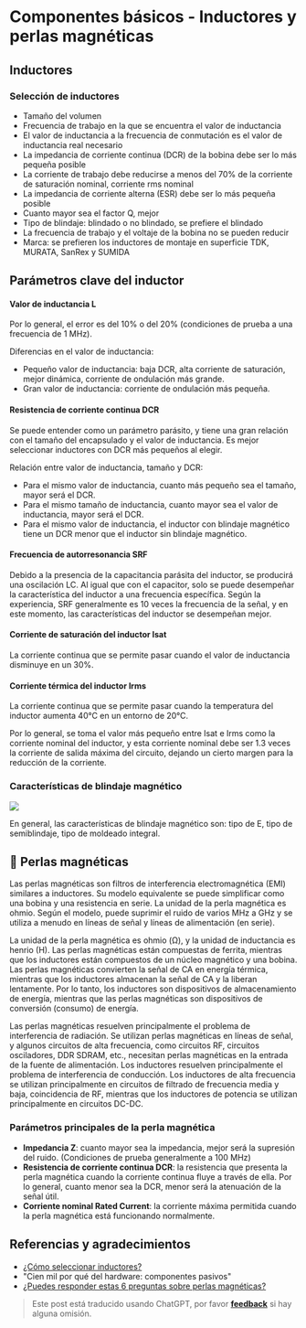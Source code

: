 # Componentes básicos - Inductores y perlas magnéticas

## Inductores

### Selección de inductores

- Tamaño del volumen
- Frecuencia de trabajo en la que se encuentra el valor de inductancia
- El valor de inductancia a la frecuencia de conmutación es el valor de inductancia real necesario
- La impedancia de corriente continua (DCR) de la bobina debe ser lo más pequeña posible
- La corriente de trabajo debe reducirse a menos del 70% de la corriente de saturación nominal, corriente rms nominal
- La impedancia de corriente alterna (ESR) debe ser lo más pequeña posible
- Cuanto mayor sea el factor Q, mejor
- Tipo de blindaje: blindado o no blindado, se prefiere el blindado
- La frecuencia de trabajo y el voltaje de la bobina no se pueden reducir
- Marca: se prefieren los inductores de montaje en superficie TDK, MURATA, SanRex y SUMIDA

## Parámetros clave del inductor

#### Valor de inductancia L

Por lo general, el error es del 10% o del 20% (condiciones de prueba a una frecuencia de 1 MHz).

Diferencias en el valor de inductancia:

- Pequeño valor de inductancia: baja DCR, alta corriente de saturación, mejor dinámica, corriente de ondulación más grande.
- Gran valor de inductancia: corriente de ondulación más pequeña.

#### Resistencia de corriente continua DCR

Se puede entender como un parámetro parásito, y tiene una gran relación con el tamaño del encapsulado y el valor de inductancia. Es mejor seleccionar inductores con DCR más pequeños al elegir.

Relación entre valor de inductancia, tamaño y DCR:

- Para el mismo valor de inductancia, cuanto más pequeño sea el tamaño, mayor será el DCR.
- Para el mismo tamaño de inductancia, cuanto mayor sea el valor de inductancia, mayor será el DCR.
- Para el mismo valor de inductancia, el inductor con blindaje magnético tiene un DCR menor que el inductor sin blindaje magnético.

#### Frecuencia de autorresonancia SRF

Debido a la presencia de la capacitancia parásita del inductor, se producirá una oscilación LC. Al igual que con el capacitor, solo se puede desempeñar la característica del inductor a una frecuencia específica. Según la experiencia, SRF generalmente es 10 veces la frecuencia de la señal, y en este momento, las características del inductor se desempeñan mejor.

#### Corriente de saturación del inductor Isat

La corriente continua que se permite pasar cuando el valor de inductancia disminuye en un 30%.

#### Corriente térmica del inductor Irms

La corriente continua que se permite pasar cuando la temperatura del inductor aumenta 40°C en un entorno de 20°C.

Por lo general, se toma el valor más pequeño entre Isat e Irms como la corriente nominal del inductor, y esta corriente nominal debe ser 1.3 veces la corriente de salida máxima del circuito, dejando un cierto margen para la reducción de la corriente.

### Características de blindaje magnético

![](https://img.wiki-power.com/d/wiki-media/img/20210723134135.png)

En general, las características de blindaje magnético son: tipo de E, tipo de semiblindaje, tipo de moldeado integral.

## 🚧 Perlas magnéticas

Las perlas magnéticas son filtros de interferencia electromagnética (EMI) similares a inductores. Su modelo equivalente se puede simplificar como una bobina y una resistencia en serie. La unidad de la perla magnética es ohmio. Según el modelo, puede suprimir el ruido de varios MHz a GHz y se utiliza a menudo en líneas de señal y líneas de alimentación (en serie).

La unidad de la perla magnética es ohmio (Ω), y la unidad de inductancia es henrio (H). Las perlas magnéticas están compuestas de ferrita, mientras que los inductores están compuestos de un núcleo magnético y una bobina. Las perlas magnéticas convierten la señal de CA en energía térmica, mientras que los inductores almacenan la señal de CA y la liberan lentamente. Por lo tanto, los inductores son dispositivos de almacenamiento de energía, mientras que las perlas magnéticas son dispositivos de conversión (consumo) de energía.

Las perlas magnéticas resuelven principalmente el problema de interferencia de radiación. Se utilizan perlas magnéticas en líneas de señal, y algunos circuitos de alta frecuencia, como circuitos RF, circuitos osciladores, DDR SDRAM, etc., necesitan perlas magnéticas en la entrada de la fuente de alimentación. Los inductores resuelven principalmente el problema de interferencia de conducción. Los inductores de alta frecuencia se utilizan principalmente en circuitos de filtrado de frecuencia media y baja, coincidencia de RF, mientras que los inductores de potencia se utilizan principalmente en circuitos DC-DC.

### Parámetros principales de la perla magnética

- **Impedancia Z**: cuanto mayor sea la impedancia, mejor será la supresión del ruido. (Condiciones de prueba generalmente a 100 MHz)
- **Resistencia de corriente continua DCR**: la resistencia que presenta la perla magnética cuando la corriente continua fluye a través de ella. Por lo general, cuanto menor sea la DCR, menor será la atenuación de la señal útil.
- **Corriente nominal Rated Current**: la corriente máxima permitida cuando la perla magnética está funcionando normalmente.

## Referencias y agradecimientos

- [¿Cómo seleccionar inductores?](https://mp.weixin.qq.com/s/d0rs7d7HB1IaxVe6KhHV2g)
- "Cien mil por qué del hardware: componentes pasivos"
- [¿Puedes responder estas 6 preguntas sobre perlas magnéticas?](https://mp.weixin.qq.com/s/3b5ImnLcfIQbvO-lG-h7PQ)

> Este post está traducido usando ChatGPT, por favor [**feedback**](https://github.com/linyuxuanlin/Wiki_MkDocs/issues/new) si hay alguna omisión.
